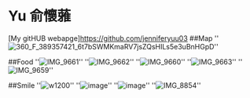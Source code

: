 # Yu 俞懷蕥
[My gitHUB webapge]https://github.com/jenniferyuu03
##Map
''![360_F_389357421_6t7bSWMKmaRV7jsZQsHILs5e3uBnHGpD](https://github.com/user-attachments/assets/ff8ce2ee-2023-426c-966a-cdd66ae76ec0)''

##Food
''![IMG_9661](https://github.com/user-attachments/assets/032796bd-74b7-460b-9fd9-dc212381fce3)''
''![IMG_9662](https://github.com/user-attachments/assets/7f9e1988-b005-4ed1-b023-28e9ff00bd2c)''
''![IMG_9660](https://github.com/user-attachments/assets/c0f69405-83b9-40b3-8e8a-27f03f23af9c)''
''![IMG_9663](https://github.com/user-attachments/assets/ff17d4a6-bdc1-45e1-aadd-32d359515fe6)''
''![IMG_9659](https://github.com/user-attachments/assets/0edf6aff-11f7-4a6f-a7af-8100cb228461)''

##Smile
''![w1200](https://github.com/user-attachments/assets/7d7da4b1-7790-4fe0-90ff-042b07532454)''
''![image](https://github.com/user-attachments/assets/507ce6b5-bccc-456c-a690-9cc6fbf419ef)''
''![image](https://github.com/user-attachments/assets/07b161cd-3436-493d-91e4-b747261bf5f0)''
''![IMG_8854](https://github.com/user-attachments/assets/0735c479-4ce8-4148-b4c9-29ad53101a43)''








